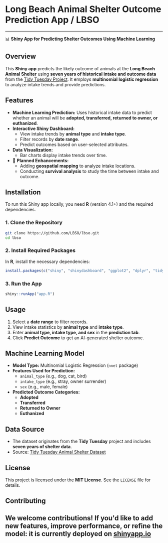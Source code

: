 # **Long Beach Animal Shelter Outcome Prediction App** / LBSO
---

📊 **Shiny App for Predicting Shelter Outcomes Using Machine Learning**  

## **Overview**
This **Shiny app** predicts the likely outcome of animals at the **Long Beach Animal Shelter** using **seven years of historical intake and outcome data** from the [Tidy Tuesday Project](https://github.com/rfordatascience/tidytuesday). It employs **multinomial logistic regression** to analyze intake trends and provide predictions.

## **Features**
- **Machine Learning Prediction:** Uses historical intake data to predict whether an animal will be **adopted, transferred, returned to owner, or euthanized**.
- **Interactive Shiny Dashboard:**  
  - View intake trends by **animal type** and **intake type**.  
  - Filter records by **date range**.  
  - Predict outcomes based on user-selected attributes.  
- **Data Visualization:**  
  - Bar charts display intake trends over time.
- 🚀 **Planned Enhancements:**  
  - Adding **geospatial mapping** to analyze intake locations.  
  - Conducting **survival analysis** to study the time between intake and outcome.  

## **Installation**
To run this Shiny app locally, you need **R** (version 4.1+) and the required dependencies.

### **1. Clone the Repository**
```sh
git clone https://github.com/LBSO/lbso.git
cd lbso
```

### **2. Install Required Packages**
In **R**, install the necessary dependencies:
```r
install.packages(c("shiny", "shinydashboard", "ggplot2", "dplyr", "tidytuesdayR", "lubridate", "nnet"))
```

### **3. Run the App**
```r
shiny::runApp("app.R")
```

## **Usage**
1. Select a **date range** to filter records.
2. View intake statistics by **animal type** and **intake type**.
3. Enter **animal type, intake type, and sex** in the **prediction tab**.
4. Click **Predict Outcome** to get an AI-generated shelter outcome.

## **Machine Learning Model**
- **Model Type:** Multinomial Logistic Regression (`nnet` package)  
- **Features Used for Prediction:**  
  - `animal_type` (e.g., dog, cat, bird)  
  - `intake_type` (e.g., stray, owner surrender)  
  - `sex` (e.g., male, female)  
- **Predicted Outcome Categories:**  
  - **Adopted**  
  - **Transferred**  
  - **Returned to Owner**  
  - **Euthanized**  

## **Data Source**
- The dataset originates from the **Tidy Tuesday** project and includes **seven years of shelter data**.
- Source: [Tidy Tuesday Animal Shelter Dataset](https://github.com/rfordatascience/tidytuesday)

## **License**
This project is licensed under the **MIT License**. See the `LICENSE` file for details.

## **Contributing**
We welcome contributions! If you'd like to add new features, improve performance, or refine the model:
it is currently deployed on [shinyapp.io](https://148ab9f2967742b28e161684cd552d30.app.posit.cloud/)
---

